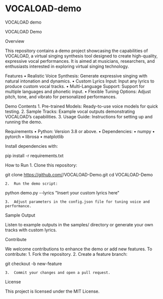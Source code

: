 # VOCALOAD-demo
VOCALOAD demo

VOCALOAD Demo

Overview

This repository contains a demo project showcasing the capabilities of VOCALOAD, a virtual singing synthesis tool designed to create high-quality, expressive vocal performances. It is aimed at musicians, researchers, and enthusiasts interested in exploring virtual singing technology.

Features
	•	Realistic Voice Synthesis: Generate expressive singing with natural intonation and dynamics.
	•	Custom Lyrics Input: Input any lyrics to produce custom vocal tracks.
	•	Multi-Language Support: Support for multiple languages and phonetic input.
	•	Flexible Tuning Options: Adjust pitch, tone, and vibrato for personalized performances.

Demo Contents
	1.	Pre-trained Models: Ready-to-use voice models for quick testing.
	2.	Sample Tracks: Example vocal outputs demonstrating VOCALOAD’s capabilities.
	3.	Usage Guide: Instructions for setting up and running the demo.

Requirements
	•	Python: Version 3.8 or above.
	•	Dependencies:
	•	numpy
	•	pytorch
	•	librosa
	•	matplotlib

Install dependencies with:

pip install -r requirements.txt

How to Run
	1.	Clone this repository:

git clone https://github.com/<username>/VOCALOAD-Demo.git
cd VOCALOAD-Demo


	2.	Run the demo script:

python demo.py --lyrics "Insert your custom lyrics here"


	3.	Adjust parameters in the config.json file for tuning voice and performance.

Sample Output

Listen to example outputs in the samples/ directory or generate your own tracks with custom lyrics.

Contribute

We welcome contributions to enhance the demo or add new features. To contribute:
	1.	Fork the repository.
	2.	Create a feature branch:

git checkout -b new-feature


	3.	Commit your changes and open a pull request.

License

This project is licensed under the MIT License.
